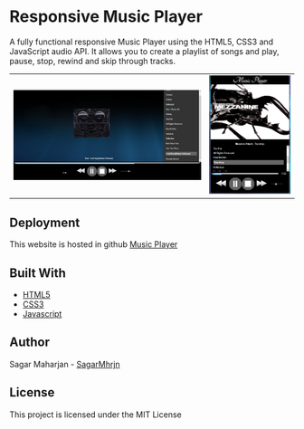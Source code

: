 # Responsive Music Player

 A fully functional responsive Music Player using the HTML5, CSS3 and JavaScript audio API. It allows you to create a playlist of songs and play, pause, stop, rewind and skip through tracks.

|                           |                           |
| -------------------------:|:------------------------- |
| <img src="img/desktop.png" alt="Desktop_version" style="width:100%"> | <img src="img/mobile.png" alt="mobile_version" style="width:100%"> |
  

## Deployment

This website is hosted in github [Music Player](https://tetrachromat.github.io/Responsive_MusicPlayer.github.io/)

## Built With

* [HTML5](https://www.w3schools.com/html/default.asp)
* [CSS3](https://www.w3schools.com/css/default.asp/)
* [Javascript](https://www.w3schools.com/js/default.asp)


## Author

Sagar Maharjan - [SagarMhrjn](https://github.com/tetrachromat)


## License

This project is licensed under the MIT License
